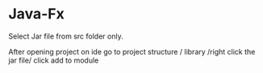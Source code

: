 # Java-Fx
Select Jar file from src folder only.

After opening project on ide go to project structure / library /right click the jar file/ click add to module 
